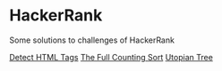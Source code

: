 HackerRank
==========

Some solutions to challenges of HackerRank

[Detect HTML Tags](https://www.hackerrank.com/challenges/detect-html-tags)
[The Full Counting Sort](https://www.hackerrank.com/challenges/countingsort4)
[Utopian Tree](https://www.hackerrank.com/challenges/utopian-tree)
